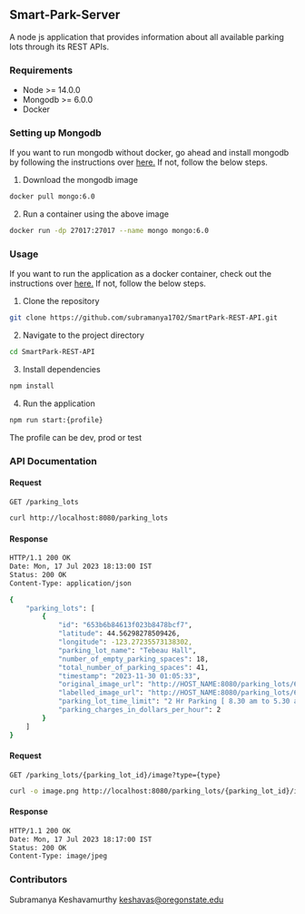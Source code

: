 ## Smart-Park-Server

A node js application that provides information about all available parking lots through its REST APIs.

### Requirements

* Node >= 14.0.0
* Mongodb >= 6.0.0
* Docker

### Setting up Mongodb

If you want to run mongodb without docker, go ahead and install mongodb by following the instructions over [here.](https://www.mongodb.com/docs/manual/installation/)
If not, follow the below steps.


1. Download the mongodb image

```sh
docker pull mongo:6.0
```

2. Run a container using the above image

```sh
docker run -dp 27017:27017 --name mongo mongo:6.0
```


### Usage

If you want to run the application as a docker container, check out the instructions over [here.](https://github.com/subramanya1702/Smart-Park#iii-setting-up-nodejs-application)
If not, follow the below steps.

1. Clone the repository

```sh
git clone https://github.com/subramanya1702/SmartPark-REST-API.git
```

2. Navigate to the project directory

```sh
cd SmartPark-REST-API
```

3. Install dependencies

```sh
npm install
```

4. Run the application

```sh
npm run start:{profile}
```

The profile can be dev, prod or test

### API Documentation

#### Request

`GET /parking_lots`

```sh
curl http://localhost:8080/parking_lots
```

#### Response

```sh
HTTP/1.1 200 OK
Date: Mon, 17 Jul 2023 18:13:00 IST
Status: 200 OK
Content-Type: application/json

{
    "parking_lots": [
        {
            "id": "653b6b84613f023b8478bcf7",
            "latitude": 44.56298278509426,
            "longitude": -123.27235573138302,
            "parking_lot_name": "Tebeau Hall",
            "number_of_empty_parking_spaces": 18,
            "total_number_of_parking_spaces": 41,
            "timestamp": "2023-11-30 01:05:33",
            "original_image_url": "http://HOST_NAME:8080/parking_lots/653b6b84613f023b8478bcf7/image?type=originalImage",
            "labelled_image_url": "http://HOST_NAME:8080/parking_lots/653b6b84613f023b8478bcf7/image?type=labelledImage",
            "parking_lot_time_limit": "2 Hr Parking [ 8.30 am to 5.30 am]",
            "parking_charges_in_dollars_per_hour": 2
        }
    ]
}
```

#### Request

`GET /parking_lots/{parking_lot_id}/image?type={type}`

```sh
curl -o image.png http://localhost:8080/parking_lots/{parking_lot_id}/image?type={type}
```

#### Response

```sh
HTTP/1.1 200 OK
Date: Mon, 17 Jul 2023 18:17:00 IST
Status: 200 OK
Content-Type: image/jpeg
```

### Contributors

Subramanya Keshavamurthy [keshavas@oregonstate.edu](mailto://keshavas@oregonstate.edu)
